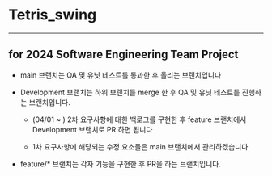 # Tetris_swing
---------------------------------
for 2024 Software Engineering Team Project
---------------------------------

* main 브랜치는 QA 및 유닛 테스트를 통과한 후 올리는 브랜치입니다

* Development 브랜치는 하위 브랜치를 merge 한 후 QA 및 유닛 테스트를 진행하는 브랜치입니다.

  * (04/01 ~ ) 2차 요구사항에 대한 백로그를 구현한 후 feature 브랜치에서 Development 브랜치로 PR 하면 됩니다
 
  * 1차 요구사항에 해당되는 수정 요소들은 main 브랜치에서 관리하겠습니다

* feature/* 브랜치는 각자 기능을 구현한 후 PR을 하는 브랜치입니다.
